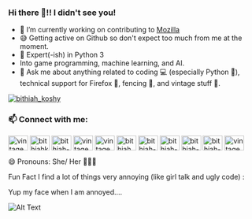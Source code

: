 ### Hi there 👋!! I didn't see you!





- 🔭 I’m currently working on contributing to [Mozilla](https://github.com/mozilla/)
- 😅 Getting active on Github so don't expect too much from me at the moment.  
- 🧐 Expert(-ish) in Python 3
- Into game programming, machine learning, and AI.
- 💬 Ask me about anything related to coding 💻 (especially Python  🐍), technical support for Firefox 🦊, fencing 🤺, and vintage stuff 🎺.

<p align="left"> <a href="https://twitter.com/vintagemind07" target="blank"><img src="https://img.shields.io/twitter/follow/vintagemind07?logo=twitter&style=for-the-badge" alt="bithiah_koshy" /></a> </p>

<h3 align="left"> 📫 Connect with me:</h3>
<p align="left">
<a href="https://twitter.com/vintagemind07" target="blank"><img align="center" src="https://cdn.jsdelivr.net/npm/simple-icons@3.0.1/icons/twitter.svg" alt="vintagemind07" height="30" width="40" /></a>
<a href="https://www.linkedin.com/in/bithiah-koshy" target="blank"><img align="center" src="https://cdn.jsdelivr.net/npm/simple-icons@3.0.1/icons/linkedin.svg" alt="bithiahkoshy" height="30" width="40" /></a>
<a href="https://stackoverflow.com/users/16327123/vintagemind" target="blank"><img align="center" src="https://cdn.jsdelivr.net/npm/simple-icons@3.0.1/icons/stackoverflow.svg" alt="bithiah-koshy" height="30" width="40" /></a>
<a href="https://codeforces.com/profile/VintageMind" target="blank"><img align="center" src="https://cdn.jsdelivr.net/npm/simple-icons@3.0.1/icons/codeforces.svg" alt="vintagemind" height="30" width="40" /></a>
<a href="https://www.hackerrank.com/vintagemind" target="blank"><img align="center" src="https://cdn.jsdelivr.net/npm/simple-icons@3.0.1/icons/hackerrank.svg" alt="vintagemind" height="30" width="40" /></a>
<a href="https://www.youtube.com/channel/UC-u8sNr9bZpf0SLW7r-FqeA" target="blank"><img align="center" src="https://cdn.jsdelivr.net/npm/simple-icons@3.0.1/icons/youtube.svg" alt="bithiah koshy" height="30" width="40" /></a>
<a href="https://www.quora.com/profile/Vintagemind" target="blank"><img align="center" src="https://cdn.jsdelivr.net/npm/simple-icons@3.0.1/icons/quora.svg" alt="bithiah-koshy" height="30" width="40" /></a>
<a href="https://medium.com/@vintagemind" target="blank"><img align="center" src="https://cdn.jsdelivr.net/npm/simple-icons@3.0.1/icons/medium.svg" alt="bithiah-koshy" height="30" width="40" /></a>    
<a href="https://www.goodreads.com/user/show/84356819-vintagemind" target="blank"><img align="center" src="https://cdn.jsdelivr.net/npm/simple-icons@3.0.1/icons/goodreads.svg" alt="bithiah-koshy" height="30" width="40" /></a>       
<a href="https://open.spotify.com/user/0ghh2eguku4lb40hgwq8m4i8y" target="blank"><img align="center" src="https://cdn.jsdelivr.net/npm/simple-icons@3.0.1/icons/spotify.svg" alt="bithiah-koshy" height="30" width="40" /></a>    
 <a href="https://twitch.tv/vintagemind07" target="blank"><img align="center" src="https://cdn.jsdelivr.net/npm/simple-icons@3.0.1/icons/twitch.svg" alt="vintagemind07" height="30" width="40" /></a>  


</a>
</p>
😄 Pronouns: She/ Her 👩🏻‍💻

Fun Fact I find a lot of things very annoying (like girl talk and ugly code) :

Yup my face when I am annoyed....

![Alt Text](https://c.tenor.com/2cvytFvhX2EAAAAM/jean-arthur-mr-smith.gif)

 
